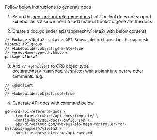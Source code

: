 Follow below instructions to generate docs

1. Setup the [gen-crd-api-reference-docs](https://github.com/ahmetb/gen-crd-api-reference-docs/) tool
The tool does not support kubebuilder v2 so we need to add manual hooks to generate the docs

2. Create a doc.go under apis/appmesh/v1beta2/ with below contents
```
// Package v1beta2 contains API Schema definitions for the appmesh v1beta2 API group
// +kubebuilder:object:generate=true
// +groupName=appmesh.k8s.aws
package v1beta2
```
3. Add `// +genclient` to CRD object type declarations(VirtualNode/Mesh/etc) with a blank line before other comments. e.g.
```
// +genclient
// 
// +kubebuilder:object:root=true
```

4. Generate API docs with command below
```
gen-crd-api-reference-docs \
    -template-dir=hack/api-docs/template/ \
    -config=hack/api-docs/config.json \
    -api-dir=github.com/aws/aws-app-mesh-controller-for-k8s/apis/appmesh/v1beta2 \
    -out-file docs/reference/api_spec.md
```

